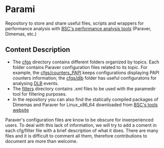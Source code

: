 # Parami 
Repository to store and share useful files, scripts and wrappers for performance analysis with [BSC's performance analysis tools](https://tools.bsc.es/) (Paraver, Dimemas, etc.)

## Content Description
* The [cfgs](cfgs) directory contains different folders organized by topics. Each folder contains Paraver configuration files related to its topic. For example, the [cfgs/counters_PAPI](cfgs/counters_PAPI) keeps configurations displaying PAPI counters information; the [cfgs/dlb](cfgs/dlb) folder has useful configuratons for analysing [DLB](https://pm.bsc.es/dlb) events.
* The [filters](filters) directory contains .xml files to be used with the paramedir tool for filtering purposes.
* In the repository you can also find the statically compiled packages of Dimemas and Paraver for Linux_x86_64 downloaded from [BSC's tools website](https://tools.bsc.es/downloads)

Paraver's configuration files are know to be obscure for inxerperienced users. To deal with this lack of information, we will try to add a coment in each cfg/filter file with a brief description of what it does. There are many files and it is difficult to comment all them, therefore contributions to document are more than welcome.
